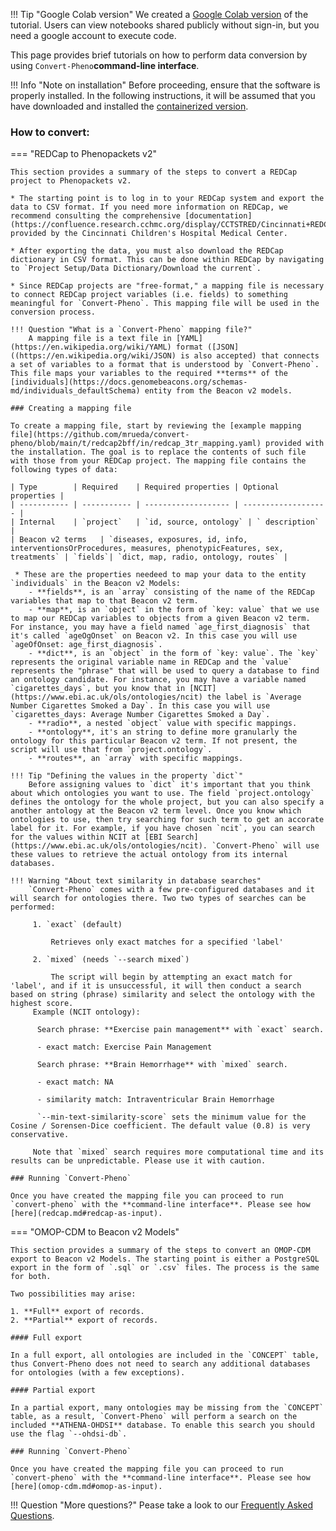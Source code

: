 !!! Tip "Google Colab version"
    We created a [Google Colab version](https://colab.research.google.com/drive/1T6F3bLwfZyiYKD6fl1CIxs9vG068RHQ6) of the tutorial. Users can view notebooks shared publicly without sign-in, but you need a google account to execute code.

This page provides brief tutorials on how to perform data conversion by using `Convert-Pheno`**command-line interface**.

!!! Info "Note on installation"
    Before proceeding, ensure that the software is properly installed. In the following instructions, it will be assumed that you have downloaded and installed the [containerized version](https://github.com/mrueda/convert-pheno#containerized).

### How to convert:

=== "REDCap to Phenopackets v2"

    This section provides a summary of the steps to convert a REDCap project to Phenopackets v2. 

    * The starting point is to log in to your REDCap system and export the data to CSV format. If you need more information on REDCap, we recommend consulting the comprehensive [documentation](https://confluence.research.cchmc.org/display/CCTSTRED/Cincinnati+REDCap+Resource+Center) provided by the Cincinnati Children's Hospital Medical Center.

    * After exporting the data, you must also download the REDCap dictionary in CSV format. This can be done within REDCap by navigating to `Project Setup/Data Dictionary/Download the current`.

    * Since REDCap projects are "free-format," a mapping file is necessary to connect REDCap project variables (i.e. fields) to something meaningful for `Convert-Pheno`. This mapping file will be used in the conversion process.

    !!! Question "What is a `Convert-Pheno` mapping file?"
        A mapping file is a text file in [YAML](https://en.wikipedia.org/wiki/YAML) format ([JSON]((https://en.wikipedia.org/wiki/JSON) is also accepted) that connects a set of variables to a format that is understood by `Convert-Pheno`. This file maps your variables to the required **terms** of the [individuals](https://docs.genomebeacons.org/schemas-md/individuals_defaultSchema) entity from the Beacon v2 models.

    ### Creating a mapping file

    To create a mapping file, start by reviewing the [example mapping file](https://github.com/mrueda/convert-pheno/blob/main/t/redcap2bff/in/redcap_3tr_mapping.yaml) provided with the installation. The goal is to replace the contents of such file with those from your REDCap project. The mapping file contains the following types of data:

    | Type        | Required    | Required properties | Optional properties |
    | ----------- | ----------- | ------------------- | ------------------- |
    | Internal    | `project`   | `id, source, ontology` | ` description` |
    | Beacon v2 terms   | `diseases, exposures, id, info, interventionsOrProcedures, measures, phenotypicFeatures, sex, treatments` | `fields`| `dict, map, radio, ontology, routes` |

     * These are the properties needeed to map your data to the entity `individuals` in the Beacon v2 Models:
        - **fields**, is an `array` consisting of the name of the REDCap variables that map to that Beacon v2 term.
        - **map**, is an `object` in the form of `key: value` that we use to map our REDCap variables to objects from a given Beacon v2 term. For instance, you may have a field named `age_first_diagnosis` that it's called `ageOgOnset` on Beacon v2. In this case you will use `ageOfOnset: age_first_diagnosis`.
        - **dict**, is an `object` in the form of `key: value`. The `key` represents the original variable name in REDCap and the `value` represents the "phrase" that will be used to query a database to find an ontology candidate. For instance, you may have a variable named `cigarettes_days`, but you know that in [NCIT](https://www.ebi.ac.uk/ols/ontologies/ncit) the label is `Average Number Cigarettes Smoked a Day`. In this case you will use `cigarettes_days: Average Number Cigarettes Smoked a Day`.
        - **radio**, a nested `object` value with specific mappings.
        - **ontology**, it's an string to define more granularly the ontology for this particular Beacon v2 term. If not present, the script will use that from `project.ontology`.
        - **routes**, an `array` with specific mappings.

    !!! Tip "Defining the values in the property `dict`"
        Before assigning values to `dict` it's important that you think about which ontologies you want to use. The field `project.ontology` defines the ontology for the whole project, but you can also specify a another antology at the Beacon v2 term level. Once you know which ontologies to use, then try searching for such term to get an accorate label for it. For example, if you have chosen `ncit`, you can search for the values within NCIT at [EBI Search](https://www.ebi.ac.uk/ols/ontologies/ncit). `Convert-Pheno` will use these values to retrieve the actual ontology from its internal databases.

    !!! Warning "About text similarity in database searches"
        `Convert-Pheno` comes with a few pre-configured databases and it will search for ontologies there. Two two types of searches can be performed:

         1. `exact` (default)

             Retrieves only exact matches for a specified 'label'

         2. `mixed` (needs `--search mixed`)

             The script will begin by attempting an exact match for 'label', and if it is unsuccessful, it will then conduct a search based on string (phrase) similarity and select the ontology with the highest score. 
         Example (NCIT ontology): 

          Search phrase: **Exercise pain management** with `exact` search.

          - exact match: Exercise Pain Management

          Search phrase: **Brain Hemorrhage** with `mixed` search.

          - exact match: NA

          - similarity match: Intraventricular Brain Hemorrhage

          `--min-text-similarity-score` sets the minimum value for the Cosine / Sorensen-Dice coefficient. The default value (0.8) is very conservative.

         Note that `mixed` search requires more computational time and its results can be unpredictable. Please use it with caution.

    ### Running `Convert-Pheno`

    Once you have created the mapping file you can proceed to run `convert-pheno` with the **command-line interface**. Please see how [here](redcap.md#redcap-as-input).
 
=== "OMOP-CDM to Beacon v2 Models"

    This section provides a summary of the steps to convert an OMOP-CDM export to Beacon v2 Models. The starting point is either a PostgreSQL export in the form of `.sql` or `.csv` files. The process is the same for both.

    Two possibilities may arise:

    1. **Full** export of records.
    2. **Partial** export of records.

    #### Full export 

    In a full export, all ontologies are included in the `CONCEPT` table, thus Convert-Pheno does not need to search any additional databases for ontologies (with a few exceptions). 

    #### Partial export

    In a partial export, many ontologies may be missing from the `CONCEPT` table, as a result, `Convert-Pheno` will perform a search on the included **ATHENA-OHDSI** database. To enable this search you should use the flag `--ohdsi-db`.

    ### Running `Convert-Pheno`

    Once you have created the mapping file you can proceed to run `convert-pheno` with the **command-line interface**. Please see how [here](omop-cdm.md#omop-as-input).

!!! Question "More questions?"
    Pease take a look to our [Frequently Asked Questions](faq.md).


